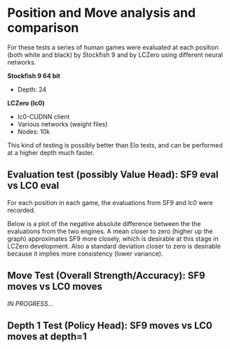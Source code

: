 # Position and Move analysis and comparison

For these tests a series of human games were evaluated at each position (both white and black) by Stockfish 9 and by LCZero using different neural networks.

**Stockfish 9 64 bit**
- Depth: 24

**LCZero (lc0)**
- lc0-CUDNN client
- Various networks (weight files)
- Nodes: 10k

This kind of testing is possibly better than Elo tests, and can be performed at a higher depth much faster.

## Evaluation test (possibly Value Head): SF9 eval vs LC0 eval

For each position in each game, the evaluations from SF9 and lc0 were recorded.

Below is a plot of the negative absolute difference between the the evaluations from the two engines. A mean closer to zero (higher up the graph) approximates SF9 more closely, which is desirable at this stage in LCZero development. Also a standard deviation closer to zero is desirable because it implies more consistency (lower variance).

<img src="https://raw.githubusercontent.com/Neurodynasoft/LCZero-Tools/master/EvaluationTests/EvalComparison.png"  alt=""   style="float: left; margin-right: 10px;" />

## Move Test (Overall Strength/Accuracy): SF9 moves vs LC0 moves

*IN PROGRESS...*

## Depth 1 Test (Policy Head): SF9 moves vs LC0 moves at depth=1
